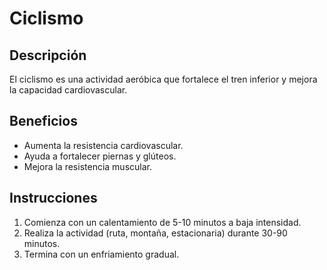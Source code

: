 # Ciclismo

## Descripción  
El ciclismo es una actividad aeróbica que fortalece el tren inferior y mejora la capacidad cardiovascular.

## Beneficios  
- Aumenta la resistencia cardiovascular.  
- Ayuda a fortalecer piernas y glúteos.  
- Mejora la resistencia muscular.  

## Instrucciones  
1. Comienza con un calentamiento de 5-10 minutos a baja intensidad.  
2. Realiza la actividad (ruta, montaña, estacionaria) durante 30-90 minutos.  
3. Termina con un enfriamiento gradual.  

